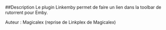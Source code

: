 ##Description
Le plugin Linkemby permet de faire un lien dans la toolbar de rutorrent pour Emby.


Auteur : Magicalex (reprise de Linkplex de Magicalex)
